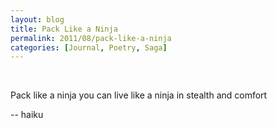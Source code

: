 ```yaml
---
layout: blog
title: Pack Like a Ninja
permalink: 2011/08/pack-like-a-ninja
categories: [Journal, Poetry, Saga]
---
```


<br>

Pack like a ninja
you can live like a ninja
in stealth and comfort


-- haiku
<br>
